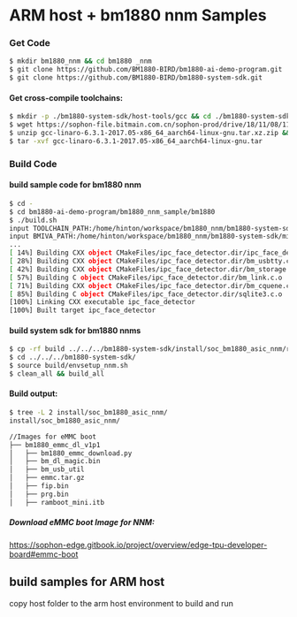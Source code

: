 # ARM host + bm1880 nnm Samples

### Get Code

```bash
$ mkdir bm1880_nnm && cd bm1880 _nnm
$ git clone https://github.com/BM1880-BIRD/bm1880-ai-demo-program.git
$ git clone https://github.com/BM1880-BIRD/bm1880-system-sdk.git
```


#### Get cross-compile toolchains:

```bash
$ mkdir -p ./bm1880-system-sdk/host-tools/gcc && cd ./bm1880-system-sdk/host-tools/gcc
$ wget https://sophon-file.bitmain.com.cn/sophon-prod/drive/18/11/08/11/gcc-linaro-6.3.1-2017.05-x86_64_aarch64-linux-gnu.tar.xz.zip
$ unzip gcc-linaro-6.3.1-2017.05-x86_64_aarch64-linux-gnu.tar.xz.zip && xz -d gcc-linaro-6.3.1-2017.05-x86_64_aarch64-linux-gnu.tar.xz
$ tar -xvf gcc-linaro-6.3.1-2017.05-x86_64_aarch64-linux-gnu.tar

```

### Build Code

#### build sample code for bm1880 nnm

```bash
$ cd -
$ cd bm1880-ai-demo-program/bm1880_nnm_sample/bm1880
$ ./build.sh
input TOOLCHAIN_PATH:/home/hinton/workspace/bm1880_nnm/bm1880-system-sdk/host-tools/gcc/gcc-linaro-6.3.1-2017.05-x86_64_aarch64-linux-gnu/bin
input BMIVA_PATH:/home/hinton/workspace/bm1880_nnm/bm1880-system-sdk/middleware
...
[ 14%] Building CXX object CMakeFiles/ipc_face_detector.dir/ipc_face_detector.cpp.o
[ 28%] Building CXX object CMakeFiles/ipc_face_detector.dir/bm_usbtty.cpp.o
[ 42%] Building CXX object CMakeFiles/ipc_face_detector.dir/bm_storage.cpp.o
[ 57%] Building C object CMakeFiles/ipc_face_detector.dir/bm_link.c.o
[ 71%] Building CXX object CMakeFiles/ipc_face_detector.dir/bm_cquene.cpp.o
[ 85%] Building C object CMakeFiles/ipc_face_detector.dir/sqlite3.c.o
[100%] Linking CXX executable ipc_face_detector
[100%] Built target ipc_face_detector

```
#### build system sdk for bm1880 nnms
```bash
$ cp -rf build ../../../bm1880-system-sdk/install/soc_bm1880_asic_nnm/rootfs/system/
$ cd ../../../bm1880-system-sdk/
$ source build/envsetup_nnm.sh
$ clean_all && build_all

```

#### Build output:
```bash
$ tree -L 2 install/soc_bm1880_asic_nnm/
install/soc_bm1880_asic_nnm/

//Images for eMMC boot
├── bm1880_emmc_dl_v1p1
│   ├── bm1880_emmc_download.py
│   ├── bm_dl_magic.bin
│   ├── bm_usb_util
│   ├── emmc.tar.gz
│   ├── fip.bin
│   ├── prg.bin
│   ├── ramboot_mini.itb
```

##### Download eMMC boot Image for NNM:

https://sophon-edge.gitbook.io/project/overview/edge-tpu-developer-board#emmc-boot


## build samples for ARM host
copy host folder to the arm host environment to build and run 


